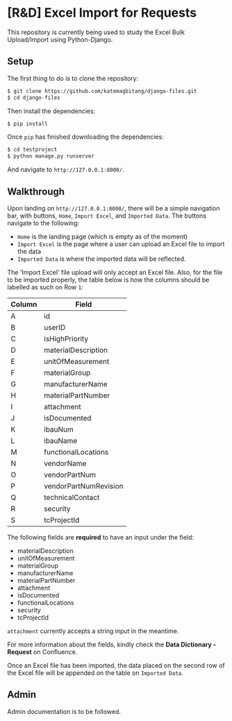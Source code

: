 # [R&D] Excel Import for Requests

This repository is currently being used to study the Excel Bulk Upload/Import using Python-Django.

## Setup

The first thing to do is to clone the repository:

```sh
$ git clone https://github.com/katemagbitang/django-files.git
$ cd django-files
```
Then install the dependencies:

```sh
$ pip install
```
Once `pip` has finished downloading the dependencies:

```sh
$ cd testproject
$ python manage.py runserver
```
And navigate to `http://127.0.0.1:8000/`.

## Walkthrough

Upon landing on `http://127.0.0.1:8000/`, there will be a simple navigation bar, with buttons, `Home`, `Import Excel`, and `Imported Data`. The buttons navigate to the following:

- `Home` is the landing page (which is empty as of the moment)
- `Import Excel` is the page where a user can upload an Excel file to import the data
- `Imported Data` is where the imported data will be reflected.

The 'Import Excel' file upload will only accept an Excel file. Also, for the file to be imported properly, the table below is how the columns should be labelled as such on Row `1`:

| Column | Field                        |
|--------|------------------------------|
| A      |  id                          |
| B      |  userID                      |
| C      |  isHighPriority              |
| D      |  materialDescription         |
| E      |  unitOfMeasurement           |
| F      |  materialGroup               |
| G      |  manufacturerName            |
| H      |  materialPartNumber          |
| I      |  attachment                  |
| J      |  isDocumented                |
| K      |  ibauNum                     |
| L      |  ibauName                    |
| M      |  functionalLocations         |
| N      |  vendorName                  |
| O      |  vendorPartNum               |
| P      |  vendorPartNumRevision       |
| Q      |  technicalContact            |
| R      |  security                    |
| S      |  tcProjectId                 |

The following fields are **required** to have an input under the field:
- materialDescription 
- unitOfMeasurement
- materialGroup
- manufacturerName
- materialPartNumber
- attachment
- isDocumented
- functionalLocations
- security
- tcProjectId

`attachment` currently accepts a string input in the meantime.

For more information about the fields, kindly check the **Data Dictionary - Request** on Confluence.

Once an Excel file has been imported, the data placed on the second row of the Excel file will be appended on the table on `Imported Data`.

## Admin
Admin documentation is to be followed.
